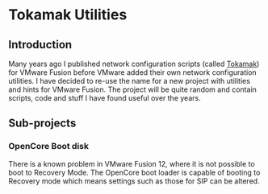
#  Tokamak Utilities
## Introduction
Many years ago I published network configuration scripts 
(called [Tokamak](https://communities.vmware.com/t5/VMware-Fusion-Documents/Advanced-Networking-Configuration-Tokamak-Networking-Scripts-for/ta-p/2771500))
for VMware Fusion before VMware added their own network configuration utilities. I have decided to re-use 
the name for a new project with utilities and hints for VMware Fusion. The project will be quite random and contain 
scripts, code and stuff I have found useful over the years.

## Sub-projects
### OpenCore Boot disk
There is a known problem in VMware Fusion 12, where it is not possible to boot to Recovery Mode. 
The OpenCore boot loader is capable of booting to Recovery mode which means settings such as those for SIP
can be altered.
